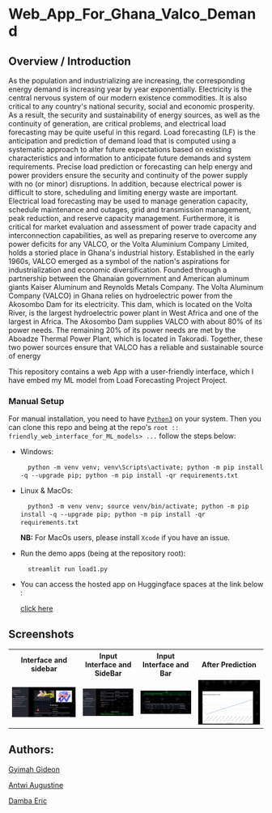 # Web_App_For_Ghana_Valco_Demand


## Overview / Introduction  
As the population and industrializing are increasing, the corresponding energy demand is increasing year by year exponentially. Electricity is the central nervous system of our modern existence commodities. It is also critical to any country's national security, social and economic prosperity. As a result, the security and sustainability of energy sources, as well as the continuity of generation, are critical problems, and electrical load forecasting may be quite useful in this regard. Load forecasting (LF) is the anticipation and prediction of demand load that is computed using a systematic approach to alter future expectations based on existing characteristics and information to anticipate future demands and system requirements. Precise load prediction or forecasting can help energy and power providers ensure the security and continuity of the power supply with no (or minor) disruptions. In addition, because electrical power is difficult to store, scheduling and limiting energy waste are important. Electrical load forecasting may be used to manage generation capacity, schedule maintenance and outages, grid and transmission management, peak reduction, and reserve capacity management.  Furthermore, it is critical for market evaluation and assessment of power trade capacity and interconnection capabilities, as well as preparing reserve to overcome any power deficits for any VALCO, or the Volta Aluminium Company Limited, holds a storied place in Ghana's industrial history. Established in the early 1960s, VALCO emerged as a symbol of the nation's aspirations for industrialization and economic diversification. Founded through a partnership between the Ghanaian government and American aluminum giants Kaiser Aluminum and Reynolds Metals Company. The Volta Aluminum Company (VALCO) in Ghana relies on hydroelectric power from the Akosombo Dam for its electricity. This dam, which is located on the Volta River, is the largest hydroelectric power plant in West Africa and one of the largest in Africa. The Akosombo Dam supplies VALCO with about 80% of its power needs. The remaining 20% of its power needs are met by the Aboadze Thermal Power Plant, which is located in Takoradi. Together, these two power sources ensure that VALCO has a reliable and sustainable source of energy  


This repository contains a web App with a user-friendly interface, which I have embed my ML model from Load Forecasting Project Project. 

### Manual Setup

For manual installation, you need to have [`Python3`](https://www.python.org/) on your system. Then you can clone this repo and being at the repo's `root :: friendly_web_interface_for_ML_models> ...`  follow the steps below:

- Windows:
        
        python -m venv venv; venv\Scripts\activate; python -m pip install -q --upgrade pip; python -m pip install -qr requirements.txt  

- Linux & MacOs:
        
        python3 -m venv venv; source venv/bin/activate; python -m pip install -q --upgrade pip; python -m pip install -qr requirements.txt  

    **NB:** For MacOs users, please install `Xcode` if you have an issue.



- Run the demo apps (being at the repository root):

        streamlit run load1.py

- You can access the hosted app on Huggingface spaces at the link below :
        
    [click here](https://huggingface.co/spaces/Gyimah3/Valco-Demand-App)
    
    
    
    
 ## Screenshots

<table>
    <tr>
        <th>Interface and sidebar</th>
        <th>Input Interface and SideBar</th>
        <th>Input Interface and Bar</th>
        <th>After Prediction</th>
    </tr>
    <tr>
        <td><img src="./images/image1.png"/></td>
        <td><img src="./images/image2.jpg"/></td>
        <td><img src="./images/image3.jpg"/></td>
        <td><img src="./images/image4.png"/></td>
    </tr>
</table>

    
  ## Authors:
[Gyimah Gideon](https://www.linkedin.com/in/gideon-gyimah-08268b243/)  

[ Antwi Augustine](https://wa.link/e7w16w)

[ Damba Eric](https://wa.link/c648pg)

   
